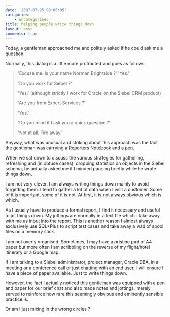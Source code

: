 ```yaml
---
date: '2007-07-25 08:05:05'
categories:
    - uncategorised
title: helping people write things down
layout: post
comments: true
---
```


Today, a gentleman approached me and politely asked if he could ask me a
question.

Normally, this dialog is a little more protracted and goes as follows:
> 'Excuse me. Is your name Norman Brightside ?'
> 'Yes.'
>
> 'Do you work for Siebel ?'
>
> 'Yes.' (although strictly I work for Oracle on the Siebel CRM product)
>
> 'Are you from Expert Services ?'
>
> 'Yes.'
>
> 'Do you mind if I ask you a quick question ?'
>
> 'Not at all. Fire away.'

Anyway, what was unusual and striking about this approach was the fact
the gentleman was carrying a Reporters Notebook and a pen.

When we sat down to discuss the various strategies for gathering,
refreshing and (in obtuse cases), dropping statistics on objects in the
Siebel schema, he actually asked me if I minded pausing briefly while he
wrote things down.

I am not very clever. I am always writing things down mainly to avoid
forgetting them. I tend to gather a lot of data when I visit a customer.
Some of it is important, some of it is not. At first, it is not always
obvious which is which.

As I usually have to produce a formal report, I find it necessary and
useful to jot things down. My jottings are normally in a text file which
I take away with me as input into the report. This is another reason I
almost always exclusively use SQL\*Plus to script test cases and take
away a wad of spool files on a memory stick.

I am not overly organised. Sometimes, I may have a pristine pad of A4
paper but more often I am scribbling on the reverse of my flight/hotel
itinerary or a Google map.

If I am talking to a Siebel administrator, project manager, Oracle DBA,
in a meeting or a conference call or just chatting with an end user, I
will ensure I have a piece of paper available. Just to write things
down.

However, the fact I actually noticed this gentleman was equipped with a
pen and paper for our brief chat and also made notes and jottings,
merely served to reinforce how rare this seemingly obvious and eminently
sensible practice is.

Or am I just mixing in the wrong circles ?

